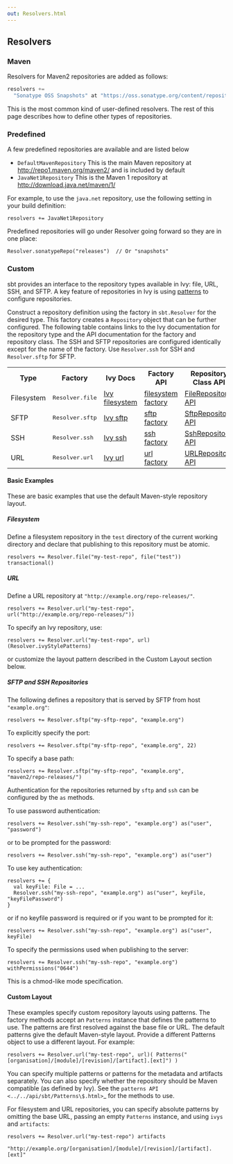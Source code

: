 ```yaml
---
out: Resolvers.html
---
```


Resolvers
---------

### Maven

Resolvers for Maven2 repositories are added as follows:

```scala
resolvers += 
  "Sonatype OSS Snapshots" at "https://oss.sonatype.org/content/repositories/snapshots"
```

This is the most common kind of user-defined resolvers. The rest of this
page describes how to define other types of repositories.

### Predefined

A few predefined repositories are available and are listed below

-   `DefaultMavenRepository` This is the main Maven repository at
    <http://repo1.maven.org/maven2/> and is included by default
-   `JavaNet1Repository` This is the Maven 1 repository at
    <http://download.java.net/maven/1/>

For example, to use the `java.net` repository, use the following setting
in your build definition:

    resolvers += JavaNet1Repository

Predefined repositories will go under Resolver going forward so they are
in one place:

    Resolver.sonatypeRepo("releases")  // Or "snapshots"

### Custom

sbt provides an interface to the repository types available in Ivy:
file, URL, SSH, and SFTP. A key feature of repositories in Ivy is using
[patterns](http://ant.apache.org/ivy/history/latest-milestone/concept.html#patterns)
to configure repositories.

Construct a repository definition using the factory in `sbt.Resolver`
for the desired type. This factory creates a `Repository` object that
can be further configured. The following table contains links to the Ivy
documentation for the repository type and the API documentation for the
factory and repository class. The SSH and SFTP repositories are
configured identically except for the name of the factory. Use
`Resolver.ssh` for SSH and `Resolver.sftp` for SFTP.

<table>
  <tr>
    <th>Type</th>
    <th>Factory</th>
    <th>Ivy Docs</th>
    <th>Factory API</th>
    <th>Repository Class API</th>
  </tr>

  <tr>
    <td>Filesystem</td>
    <td><tt>Resolver.file</tt></td>
    <td><a href="http://ant.apache.org/ivy/history/latest-milestone/resolver/filesystem.html">Ivy filesystem</a></td>
    <td><a href="../api/sbt/Resolver\$\$file\$.html">filesystem factory</a></td>
    <td><a href="../api/sbt/FileRepository.html">FileRepository API</a></td>
  </tr>

  <tr>
    <td>SFTP</td>
    <td><tt>Resolver.sftp</tt></td>
    <td><a href="http://ant.apache.org/ivy/history/latest-milestone/resolver/sftp.html">Ivy sftp</a></td>
    <td><a href="../api/sbt/Resolver\$\$Define\$.html">sftp factory</a></td>
    <td><a href="../api/sbt/SftpRepository.html">SftpRepository API</a></td>
  </tr>

  <tr>
    <td>SSH</td>
    <td><tt>Resolver.ssh</tt></td>
    <td><a href="http://ant.apache.org/ivy/history/latest-milestone/resolver/ssh.html">Ivy ssh</a></td>
    <td><a href="../api/sbt/Resolver\$\$Define\$.html">ssh factory</a></td>
    <td><a href="../api/sbt/SshRepository.html">SshRepository API</a></td>
  </tr>

  <tr>
    <td>URL</td>
    <td><tt>Resolver.url</tt></td>
    <td><a href="http://ant.apache.org/ivy/history/latest-milestone/resolver/url.html">Ivy url</a></td>
    <td><a href="../api/sbt/Resolver\$\$url\$.html">url factory</a></td>
    <td><a href="../api/sbt/URLRepository.html">URLRepository API</a></td>
  </tr>
</table>

#### Basic Examples

These are basic examples that use the default Maven-style repository
layout.

##### Filesystem

Define a filesystem repository in the `test` directory of the current
working directory and declare that publishing to this repository must be
atomic.

    resolvers += Resolver.file("my-test-repo", file("test")) transactional()

##### URL

Define a URL repository at `"http://example.org/repo-releases/"`.

    resolvers += Resolver.url("my-test-repo", url("http://example.org/repo-releases/"))

To specify an Ivy repository, use:

    resolvers += Resolver.url("my-test-repo", url)(Resolver.ivyStylePatterns)

or customize the layout pattern described in the Custom Layout section
below.

##### SFTP and SSH Repositories

The following defines a repository that is served by SFTP from host
`"example.org"`:

    resolvers += Resolver.sftp("my-sftp-repo", "example.org")

To explicitly specify the port:

    resolvers += Resolver.sftp("my-sftp-repo", "example.org", 22)

To specify a base path:

    resolvers += Resolver.sftp("my-sftp-repo", "example.org", "maven2/repo-releases/")

Authentication for the repositories returned by `sftp` and `ssh` can be
configured by the `as` methods.

To use password authentication:

    resolvers += Resolver.ssh("my-ssh-repo", "example.org") as("user", "password")

or to be prompted for the password:

    resolvers += Resolver.ssh("my-ssh-repo", "example.org") as("user")

To use key authentication:

    resolvers += {
      val keyFile: File = ...
      Resolver.ssh("my-ssh-repo", "example.org") as("user", keyFile, "keyFilePassword")
    }

or if no keyfile password is required or if you want to be prompted for
it:

    resolvers += Resolver.ssh("my-ssh-repo", "example.org") as("user", keyFile)

To specify the permissions used when publishing to the server:

    resolvers += Resolver.ssh("my-ssh-repo", "example.org") withPermissions("0644")

This is a chmod-like mode specification.

#### Custom Layout

These examples specify custom repository layouts using patterns. The
factory methods accept an `Patterns` instance that defines the patterns
to use. The patterns are first resolved against the base file or URL.
The default patterns give the default Maven-style layout. Provide a
different Patterns object to use a different layout. For example:

    resolvers += Resolver.url("my-test-repo", url)( Patterns("[organisation]/[module]/[revision]/[artifact].[ext]") )

You can specify multiple patterns or patterns for the metadata and
artifacts separately. You can also specify whether the repository should
be Maven compatible (as defined by Ivy). See the
`patterns API <../../api/sbt/Patterns\$.html>`\_ for the methods to use.

For filesystem and URL repositories, you can specify absolute patterns
by omitting the base URL, passing an empty `Patterns` instance, and
using `ivys` and `artifacts`:

    resolvers += Resolver.url("my-test-repo") artifacts
            "http://example.org/[organisation]/[module]/[revision]/[artifact].[ext]"
